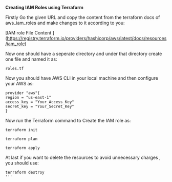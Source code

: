 **Creating IAM Roles using Terraform**

Firstly Go the given URL and copy the content from the terraform docs of aws_iam_roles and make changes to it according to you:

[IAM role File Content ] (https://registry.terraform.io/providers/hashicorp/aws/latest/docs/resources/iam_role)

Now one should have a seperate directory and under that directory create one file and named it as:

```
roles.tf
```

Now you should have AWS CLI in your local machine and then configure your AWS as:

```
provider "aws"{
region = "us-east-1"
access_key = "Your_Access_Key"
secret_key = "Your_Secret_Key"
}
```

Now run the Terraform command to Create the IAM role as:


```
terraform init
```

```
terraform plan
```

```
terraform apply
```

At last if you want to delete the resources to avoid unnecessary charges , you should use:

```
terraform destroy
'''
